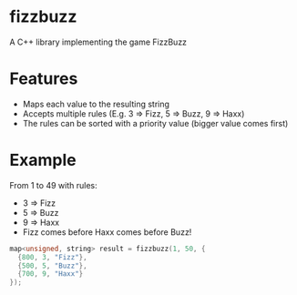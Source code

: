 # fizzbuzz
A C++ library implementing the game FizzBuzz
# Features
* Maps each value to the resulting string
* Accepts multiple rules (E.g. 3 => Fizz, 5 => Buzz, 9 => Haxx)
* The rules can be sorted with a priority value (bigger value comes first)
# Example
From 1 to 49 with rules:
* 3 => Fizz
* 5 => Buzz
* 9 => Haxx
* Fizz comes before Haxx comes before Buzz!
```c++
map<unsigned, string> result = fizzbuzz(1, 50, {
  {800, 3, "Fizz"},
  {500, 5, "Buzz"},
  {700, 9, "Haxx"}
});
```
